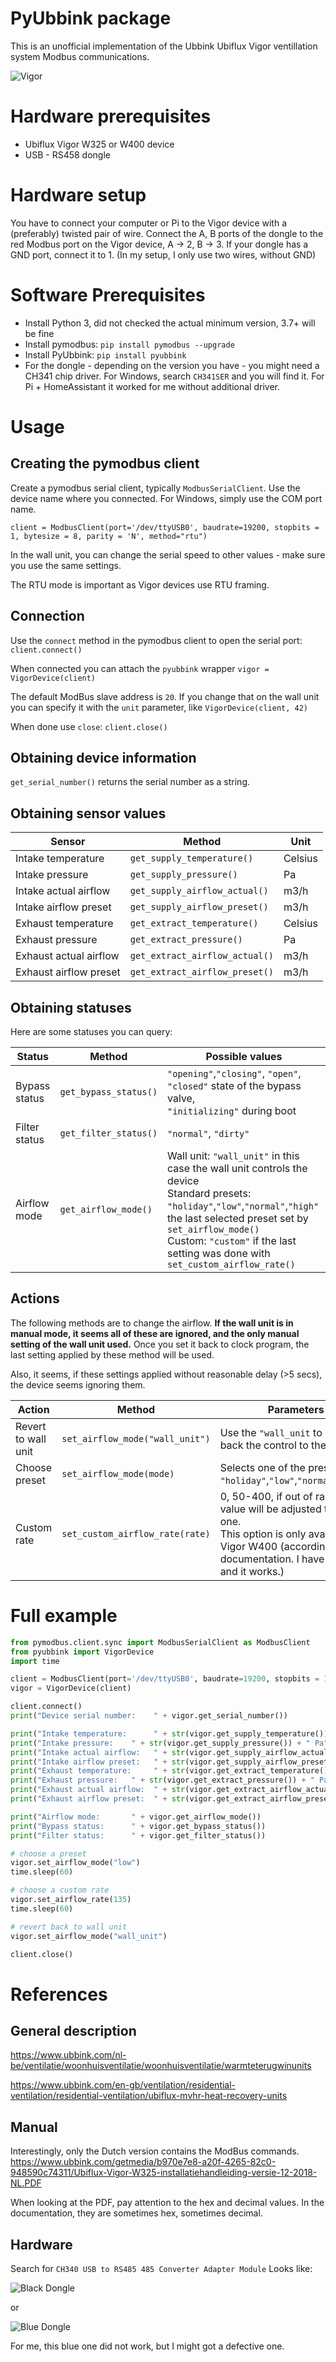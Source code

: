 # PyUbbink package #

This is an unofficial implementation of the Ubbink Ubiflux Vigor ventillation system Modbus communications.

![Vigor](https://www.ubbink.com/getmedia/7f656140-af4e-48f9-b96e-2ad9b97db3dd/Ubiflux-Vigor)

# Hardware prerequisites #

- Ubiflux Vigor W325 or W400 device
- USB - RS458 dongle

# Hardware setup #

You have to connect your computer or Pi to the Vigor device with a (preferably) twisted pair of wire. Connect the A, B ports of the dongle to the red Modbus port on the Vigor device, A -> 2, B -> 3. If your dongle has a GND port, connect it to 1. (In my setup, I only use two wires, without GND)


# Software Prerequisites #

- Install Python 3, did not checked the actual minimum version, 3.7+ will be fine
- Install pymodbus:
  ```pip install pymodbus --upgrade```
- Install PyUbbink:
  ```pip install pyubbink```
- For the dongle - depending on the version you have - you might need a CH341 chip driver. For Windows, search ```CH341SER``` and you will find it. For Pi + HomeAssistant it worked for me without additional driver.

# Usage #

## Creating the pymodbus client ###
Create a pymodbus serial client, typically  ```ModbusSerialClient```. Use the device name where you connected. For Windows, simply use the COM port name.

```client = ModbusClient(port='/dev/ttyUSB0', baudrate=19200, stopbits = 1, bytesize = 8, parity = 'N', method="rtu")```

In the wall unit, you can change the serial speed to other values - make sure you use the same settings.

The RTU mode is important as Vigor devices use RTU framing.

## Connection ##
Use the ```connect``` method in the pymodbus client to open the serial port: 
```client.connect()```

When connected you can attach the ```pyubbink``` wrapper ```vigor = VigorDevice(client)```

The default ModBus slave address is ```20```. If you change that on the wall unit you can specify it with the ```unit``` parameter, like ```VigorDevice(client, 42)```

When done use ```close```: ```client.close()```


## Obtaining device information ##

```get_serial_number()``` returns the serial number as a string.

## Obtaining sensor values ##

| Sensor       | Method    | Unit    |
|---|---|---|
| Intake temperature     | ```get_supply_temperature()```     | Celsius |
| Intake pressure   | ```get_supply_pressure()```   | Pa      |
| Intake actual airflow  | ```get_supply_airflow_actual()```  | m3/h    |
| Intake airflow preset  | ```get_supply_airflow_preset()```  | m3/h    |
| Exhaust temperature    | ```get_extract_temperature()```    | Celsius |
| Exhaust pressure       | ```get_extract_pressure()```       | Pa      |
| Exhaust actual airflow | ```get_extract_airflow_actual()``` | m3/h    |
| Exhaust airflow preset | ```get_extract_airflow_preset()``` | m3/h    |  

## Obtaining statuses ##

Here are some statuses you can query:

| Status   | Method    | Possible values     |
|---|---|---|
| Bypass status      | ```get_bypass_status()``` | ```"opening"```,```"closing"```, ```"open"```, ```"closed"``` state of the bypass valve,<br>```"initializing"``` during boot
| Filter status      | ```get_filter_status()``` | ```"normal"```, ```"dirty"```
| Airflow mode       | ```get_airflow_mode()```  | Wall unit: ```"wall_unit"```  in this case the wall unit controls the device<br>Standard presets: ```"holiday"```,```"low"```,```"normal"```,```"high"``` the last selected preset set by ```set_airflow_mode()```<br>Custom: ```"custom"``` if the last setting was done with ```set_custom_airflow_rate()```

## Actions ##

The following methods are to change the airflow.
**If the wall unit is in manual mode, it seems all of these are ignored, and the only manual setting of the wall unit used.** Once you set it back to clock program, the last setting applied by these method will be used.

Also, it seems, if these settings applied without reasonable delay (>5 secs), the device seems ignoring them.

| Action |  Method     | Parameters      |
|---|---|---|
| Revert to wall unit   | ```set_airflow_mode("wall_unit")``` | Use the ```"wall_unit``` to hand back the control to the wall unit.
| Choose preset   | ```set_airflow_mode(mode)``` | Selects one of the presets: ```"holiday"```,```"low"```,```"normal"```,```"high"``` 
| Custom rate     | ```set_custom_airflow_rate(rate)``` | 0, 50-400, if out of range the value will be adjusted to a valid one. <br>This option is only available for Vigor W400 (according the documentation. I have W400 and it works.)


# Full example #

```python
from pymodbus.client.sync import ModbusSerialClient as ModbusClient
from pyubbink import VigorDevice
import time

client = ModbusClient(port='/dev/ttyUSB0', baudrate=19200, stopbits = 1, bytesize = 8, parity = 'N', method="rtu", timeout=60)
vigor = VigorDevice(client)

client.connect()
print("Device serial number:    " + vigor.get_serial_number())

print("Intake temperature:      " + str(vigor.get_supply_temperature()) + " Celsius")
print("Intake pressure:    " + str(vigor.get_supply_pressure()) + " Pa")
print("Intake actual airflow:   " + str(vigor.get_supply_airflow_actual()) + " m3/h")
print("Intake airflow preset:   " + str(vigor.get_supply_airflow_preset()) + " m3/h")
print("Exhaust temperature:     " + str(vigor.get_extract_temperature()) + " Celsius")
print("Exhaust pressure:   " + str(vigor.get_extract_pressure()) + " Pa")
print("Exhaust actual airflow:  " + str(vigor.get_extract_airflow_actual()) + " m3/h")
print("Exhaust airflow preset:  " + str(vigor.get_extract_airflow_preset()) + " m3/h")

print("Airflow mode:       " + vigor.get_airflow_mode())
print("Bypass status:      " + vigor.get_bypass_status())
print("Filter status:      " + vigor.get_filter_status())

# choose a preset
vigor.set_airflow_mode("low")
time.sleep(60)

# choose a custom rate
vigor.set_airflow_rate(135)
time.sleep(60)

# revert back to wall unit
vigor.set_airflow_mode("wall_unit")

client.close()
```

# References #

## General description ##

https://www.ubbink.com/nl-be/ventilatie/woonhuisventilatie/woonhuisventilatie/warmteterugwinunits

https://www.ubbink.com/en-gb/ventilation/residential-ventilation/residential-ventilation/ubiflux-mvhr-heat-recovery-units

## Manual ##

Interestingly, only the Dutch version contains the ModBus commands.
https://www.ubbink.com/getmedia/b970e7e8-a20f-4265-82c0-948590c74311/Ubiflux-Vigor-W325-installatiehandleiding-versie-12-2018-NL.PDF

When looking at the PDF, pay attention to the hex and decimal values. In the documentation, they are sometimes hex, sometimes decimal.

## Hardware ##

Search for ```CH340 USB to RS485 485 Converter Adapter Module``` Looks like:

![Black Dongle](https://i.ebayimg.com/images/g/Fw0AAOSw8G1d71s5/s-l640.jpg)

or

![Blue Dongle](https://i.ebayimg.com/images/g/Nx4AAOSwpAhgMkTw/s-l640.jpg)

For me, this blue one did not work, but I might got a defective one.